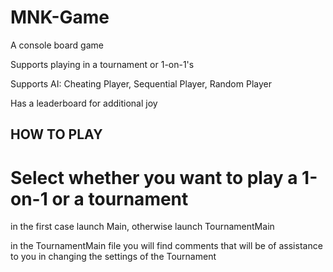# MNK-Game
A console board game

Supports playing in a tournament or 1-on-1's

Supports AI: Cheating Player, Sequential Player, Random Player 

Has a leaderboard for additional joy

## HOW TO PLAY
# Select whether you want to play a 1-on-1 or a tournament
in the first case launch Main, otherwise launch TournamentMain


in the TournamentMain file you will find comments that will be of assistance to you in changing the settings of the Tournament 
